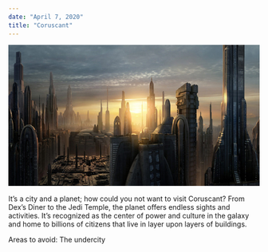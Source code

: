 ```yaml
---
date: "April 7, 2020"
title: "Coruscant"
---
```


![Coruscant](./Coruscant.jpeg)


It’s a city and a planet; how could you not want to visit Coruscant? From Dex’s Diner to the Jedi Temple, the planet offers endless sights and activities. It’s recognized as the center of power and culture in the galaxy and home to billions of citizens that live in layer upon layers of buildings.

Areas to avoid: The undercity
